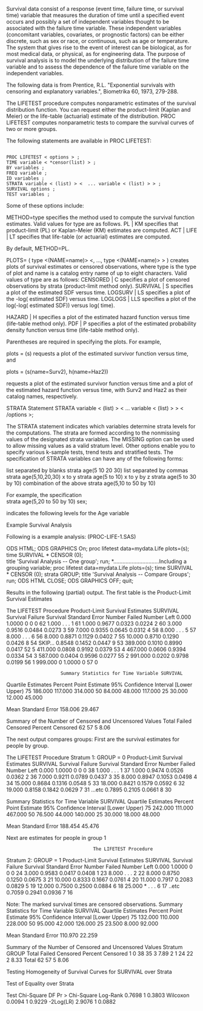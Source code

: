  
Survival data consist of a response (event time, failure time, or survival time) variable that measures the duration of time until a specified event occurs and possibly a set of independent variables thought to be associated with the failure time variable. These independent variables (concomitant variables, covariates, or prognostic factors) can be either discrete, such as sex or race, or continuous, such as age or temperature. The system that gives rise to the event of interest can be biological, as for most medical data, or physical, as for engineering data. The purpose of survival analysis is to model the underlying distribution of the failure time variable and to assess the dependence of the failure time variable on the independent variables.
 
The following data is from Prentice, R.L. "Exponential survivals with censoring and explanatory variables.", Biometrika 60, 1973, 279-288.   
 
The LIFETEST procedure computes nonparametric estimates of the survival distribution function. You can request either the product-limit (Kaplan and Meier) or the life-table (actuarial) estimate of the distribution. PROC LIFETEST computes nonparametric tests to compare the survival curves of two or more groups.
 
 
The following statements are available in PROC LIFETEST:
<pre><code> 
PROC LIFETEST < options > ;
TIME variable < *censor(list) > ;
BY variables ;
FREQ variable ;
ID variables ;
STRATA variable < (list) > <  ... variable < (list) > > ;
SURVIVAL options ;
TEST variables ;
</code></pre>

Some of these options include:
 
METHOD=type
specifies the method used to compute the survival function estimates. Valid values for type are as follows.
PL | KM
specifies that product-limit (PL) or Kaplan-Meier (KM) estimates are computed.
ACT | LIFE | LT
specifies that life-table (or actuarial) estimates are computed.

By default, METHOD=PL.
 
PLOTS= ( type <(NAME=name)> <, ..., type <(NAME=name)> > )
creates plots of survival estimates or censored observations, where type is the type of plot and name is a catalog entry name of up to eight characters. Valid values of type are as follows:
CENSORED | C
specifies a plot of censored observations by strata (product-limit method only).
SURVIVAL | S
specifies a plot of the estimated SDF versus time.
LOGSURV | LS
specifies a plot of the -log( estimated SDF) versus time.
LOGLOGS | LLS
specifies a plot of the log(-log( estimated SDF)) versus log( time).
 
HAZARD | H
specifies a plot of the estimated hazard function versus time (life-table method only).
PDF | P
specifies a plot of the estimated probability density function versus time (life-table method only).

Parentheses are required in specifying the plots. For example,
 
   plots = (s)
requests a plot of the estimated survivor function versus time, and
 
   plots = (s(name=Surv2), h(name=Haz2))
 
requests a plot of the estimated survivor function versus time and a plot of the estimated hazard function versus time, with Surv2 and Haz2 as their catalog names, respectively.
 
STRATA Statement
STRATA variable < (list) > <  ... variable < (list) > > < /options >;

The STRATA statement indicates which variables determine strata levels for the computations. The strata are formed according to the nonmissing values of the designated strata variables. The MISSING option can be used to allow missing values as a valid stratum level. Other options enable you to specify various k-sample tests, trend tests and stratified tests. The specification of STRATA variables can have any of the following forms:
 
list separated by blanks	strata age(5 10 20 30)
list separated by commas	strata age(5,10,20,30)
x to y	strata age(5 to 10)
x to y by z	strata age(5 to 30 by 10)
combination of the above	strata age(5,10 to 50 by 10)
 

For example, the specification  
   strata age(5,20 to 50 by 10) sex;
 
indicates the following levels for the Age variable
 
 
 
 
Example Survival Analysis
 
Following is a example analysis: (PROC-LIFE-1.SAS)
 
ODS HTML;
ODS GRAPHICS On;
proc lifetest data=mydata.Life plots=(s);
   time SURVIVAL * CENSOR (0);  
   title 'Survival Analysis -- One group';
run;
*..............................Including a grouping variable;
proc lifetest data=mydata.Life plots=(s);
   time SURVIVAL * CENSOR (0);
   strata GROUP;
   title 'Survival Analysis -- Compare Groups';
run;
ODS HTML CLOSE;
ODS GRAPHICS OFF;
quit;
 
Results in the following (partial) output. The first table is the Product-Limit Survival Estimates
 
The LIFETEST Procedure
Product-Limit Survival Estimates
SURVIVAL	 	Survival	Failure	Survival Standard
Error	Number 
Failed	Number 
Left
0.000	 	1.0000	0	0	0	62
1.000	 	.	.	.	1	61
1.000	 	0.9677	0.0323	0.0224	2	60
3.000	 	0.9516	0.0484	0.0273	3	59
7.000	 	0.9355	0.0645	0.0312	4	58
8.000	 	.	.	.	5	57
8.000	 	.	.	.	6	56
8.000	 	0.8871	0.1129	0.0402	7	55
10.000	 	0.8710	0.1290	0.0426	8	54
SKIP…	 	0.8548	0.1452	0.0447	9	53
389.000	 	0.1010	0.8990	0.0417	52	5
411.000	 	0.0808	0.9192	0.0379	53	4
467.000	 	0.0606	0.9394	0.0334	54	3
587.000	 	0.0404	0.9596	0.0277	55	2
991.000	 	0.0202	0.9798	0.0199	56	1
999.000	 	0	1.0000	0	57	0
 
 
 
                        Summary Statistics for Time Variable SURVIVAL
Quartile Estimates
Percent	Point 
Estimate	95% Confidence Interval
		[Lower	Upper)
75	186.000	117.000	314.000
50	84.000	48.000	117.000
25	30.000	12.000	45.000
 
Mean	Standard Error
158.006	29.467
 
 
 
Summary of the Number of Censored and
Uncensored Values
Total	Failed	Censored	Percent
Censored
62	57	5	8.06
 
 
The next output compares groups:
First are the survival estimates for people by group.
 
The LIFETEST Procedure
Stratum 1: GROUP = 0
Product-Limit Survival Estimates
SURVIVAL	 	Survival	Failure	Survival Standard
Error	Number 
Failed	Number 
Left
0.000	 	1.0000	0	0	0	38
1.000	 	.	.	.	1	37
1.000	 	0.9474	0.0526	0.0362	2	36
7.000	 	0.9211	0.0789	0.0437	3	35
8.000	 	0.8947	0.1053	0.0498	4	34
15.000	 	0.8684	0.1316	0.0548	5	33
18.000	 	0.8421	0.1579	0.0592	6	32
19.000	 	0.8158	0.1842	0.0629	7	31
…etc	 	0.7895	0.2105	0.0661	8	30
 
Summary Statistics for Time Variable SURVIVAL
Quartile Estimates
Percent	Point 
Estimate	95% Confidence Interval
		[Lower	Upper)
75	242.000	111.000	467.000
50	76.500	44.000	140.000
25	30.000	18.000	48.000
 
Mean	Standard Error
188.454	45.476
 
Next are estimates for people in group 1
 
                                    The LIFETEST Procedure
Stratum 2: GROUP = 1
Product-Limit Survival Estimates
SURVIVAL	 	Survival	Failure	Survival Standard
Error	Number 
Failed	Number 
Left
0.000	 	1.0000	0	0	0	24
3.000	 	0.9583	0.0417	0.0408	1	23
8.000	 	.	.	.	2	22
8.000	 	0.8750	0.1250	0.0675	3	21
10.000	 	0.8333	0.1667	0.0761	4	20
11.000	 	0.7917	0.2083	0.0829	5	19
12.000	 	0.7500	0.2500	0.0884	6	18
25.000	*	.	.	.	6	17
..etc	 	0.7059	0.2941	0.0936	7	16
 
Note:	The marked survival times are censored observations.
Summary Statistics for Time Variable SURVIVAL
Quartile Estimates
Percent	Point 
Estimate	95% Confidence Interval
		[Lower	Upper)
75	132.000	110.000	228.000
50	95.000	42.000	126.000
25	23.500	8.000	92.000
 
Mean	Standard Error
110.970	22.259
 
Summary of the Number of Censored and Uncensored
Values
Stratum	GROUP	Total	Failed	Censored	Percent
Censored
1	0	38	35	3	7.89
2	1	24	22	2	8.33
Total	 	62	57	5	8.06
 
Testing Homogeneity of Survival Curves for SURVIVAL over Strata
 
 Test of Equality over Strata

Test	Chi-Square	DF	Pr > 
Chi-Square
Log-Rank	0.7698	1	0.3803
 Wilcoxon	0.0094	1	0.9229
-2Log(LR)	2.9076	1	0.0882
 
 
 
 
 

